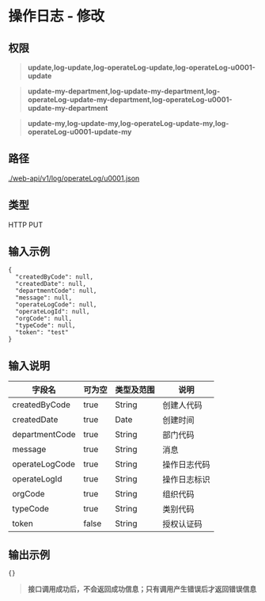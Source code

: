 # 操作日志 - 修改

## 权限

> **update,log-update,log-operateLog-update,log-operateLog-u0001-update**

> **update-my-department,log-update-my-department,log-operateLog-update-my-department,log-operateLog-u0001-update-my-department**

> **update-my,log-update-my,log-operateLog-update-my,log-operateLog-u0001-update-my**

## 路径

[./web-api/v1/log/operateLog/u0001.json](./u0001.json)

## 类型

HTTP PUT

## 输入示例

```
{
  "createdByCode": null,
  "createdDate": null,
  "departmentCode": null,
  "message": null,
  "operateLogCode": null,
  "operateLogId": null,
  "orgCode": null,
  "typeCode": null,
  "token": "test"
}
```

## 输入说明

字段名|可为空|类型及范围|说明
---|---|---|---
createdByCode|true|String|创建人代码
createdDate|true|Date|创建时间
departmentCode|true|String|部门代码
message|true|String|消息
operateLogCode|true|String|操作日志代码
operateLogId|true|String|操作日志标识
orgCode|true|String|组织代码
typeCode|true|String|类别代码
token|false|String|授权认证码

## 输出示例

```
{}
```

> **接口调用成功后，不会返回成功信息；只有调用产生错误后才返回错误信息**